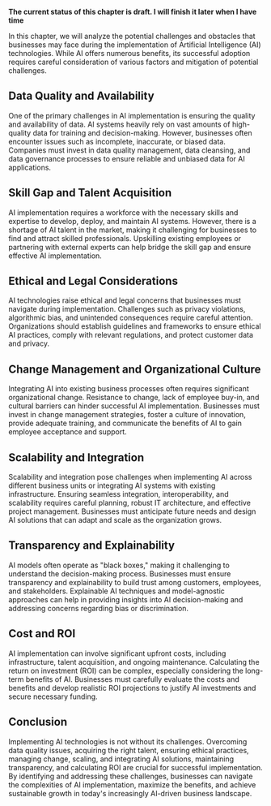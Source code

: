 **The current status of this chapter is draft. I will finish it later when I have time**

In this chapter, we will analyze the potential challenges and obstacles that businesses may face during the implementation of Artificial Intelligence (AI) technologies. While AI offers numerous benefits, its successful adoption requires careful consideration of various factors and mitigation of potential challenges.

Data Quality and Availability
-----------------------------

One of the primary challenges in AI implementation is ensuring the quality and availability of data. AI systems heavily rely on vast amounts of high-quality data for training and decision-making. However, businesses often encounter issues such as incomplete, inaccurate, or biased data. Companies must invest in data quality management, data cleansing, and data governance processes to ensure reliable and unbiased data for AI applications.

Skill Gap and Talent Acquisition
--------------------------------

AI implementation requires a workforce with the necessary skills and expertise to develop, deploy, and maintain AI systems. However, there is a shortage of AI talent in the market, making it challenging for businesses to find and attract skilled professionals. Upskilling existing employees or partnering with external experts can help bridge the skill gap and ensure effective AI implementation.

Ethical and Legal Considerations
--------------------------------

AI technologies raise ethical and legal concerns that businesses must navigate during implementation. Challenges such as privacy violations, algorithmic bias, and unintended consequences require careful attention. Organizations should establish guidelines and frameworks to ensure ethical AI practices, comply with relevant regulations, and protect customer data and privacy.

Change Management and Organizational Culture
--------------------------------------------

Integrating AI into existing business processes often requires significant organizational change. Resistance to change, lack of employee buy-in, and cultural barriers can hinder successful AI implementation. Businesses must invest in change management strategies, foster a culture of innovation, provide adequate training, and communicate the benefits of AI to gain employee acceptance and support.

Scalability and Integration
---------------------------

Scalability and integration pose challenges when implementing AI across different business units or integrating AI systems with existing infrastructure. Ensuring seamless integration, interoperability, and scalability requires careful planning, robust IT architecture, and effective project management. Businesses must anticipate future needs and design AI solutions that can adapt and scale as the organization grows.

Transparency and Explainability
-------------------------------

AI models often operate as "black boxes," making it challenging to understand the decision-making process. Businesses must ensure transparency and explainability to build trust among customers, employees, and stakeholders. Explainable AI techniques and model-agnostic approaches can help in providing insights into AI decision-making and addressing concerns regarding bias or discrimination.

Cost and ROI
------------

AI implementation can involve significant upfront costs, including infrastructure, talent acquisition, and ongoing maintenance. Calculating the return on investment (ROI) can be complex, especially considering the long-term benefits of AI. Businesses must carefully evaluate the costs and benefits and develop realistic ROI projections to justify AI investments and secure necessary funding.

Conclusion
----------

Implementing AI technologies is not without its challenges. Overcoming data quality issues, acquiring the right talent, ensuring ethical practices, managing change, scaling, and integrating AI solutions, maintaining transparency, and calculating ROI are crucial for successful implementation. By identifying and addressing these challenges, businesses can navigate the complexities of AI implementation, maximize the benefits, and achieve sustainable growth in today's increasingly AI-driven business landscape.
